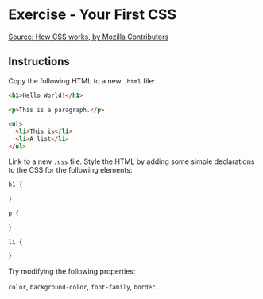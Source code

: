# Exercise - Your First CSS

[Source: How CSS works, by Mozilla Contributors](https://developer.mozilla.org/en-US/docs/Learn/CSS/Introduction_to_CSS/How_CSS_works)

## Instructions

Copy the following HTML to a new `.html` file:

```html
<h1>Hello World!</h1>

<p>This is a paragraph.</p>

<ul>
  <li>This is</li>
  <li>A list</li>
</ul>
```

Link to a new `.css` file. Style the HTML by adding some simple declarations to the CSS for the following elements:

```css
h1 {

}

p {

}

li {

}
```

Try modifying the following properties:

`color`, `background-color`, `font-family`, `border`.